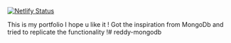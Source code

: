 [![Netlify Status](https://api.netlify.com/api/v1/badges/71e2433e-ab37-44c8-ac35-f38317abfc70/deploy-status)](https://app.netlify.com/sites/reddydb-mongothemed-portfolio/deploys)

This is my portfolio I hope u like it !
Got the inspiration from MongoDb and tried to replicate the functionality !# reddy-mongodb
